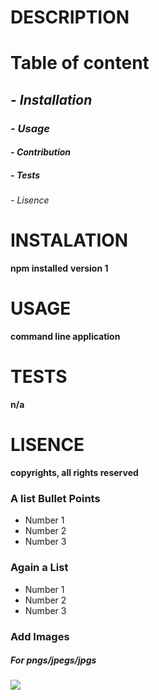 # DESCRIPTION

# **Table of content**

## - _Installation_
### - _Usage_
#### - _Contribution_
##### - _Tests_
###### - _Lisence_

 # INSTALATION
 **npm installed**
 **version 1**

 # USAGE
 **command line application**

 # TESTS
 **n/a**

 # LISENCE
 **copyrights, all rights reserved**

### A list Bullet Points
* Number 1
* Number 2
* Number 3

### Again a List
- Number 1
- Number 2
- Number 3

### Add Images  

##### For pngs/jpegs/jpgs

<img src="![SoExcited~GIF](https://github.com/Reggy5001/editREADME/assets/150903197/56fda4d9-ded7-4642-9ccd-540173f1a167)
">
